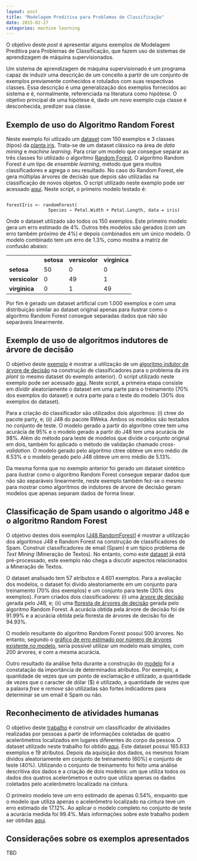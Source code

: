 ```yaml
---
layout: post
title: "Modelagem Preditiva para Problemas de Classificação"
date: 2015-02-27
categories: machine learning
---
```


O objetivo deste *post* é apresentar alguns exemplos de Modelagem Preditiva para Problemas de Classificação, que fazem uso de sistemas de aprendizagem de máquina supervisionados.

Um sistema de aprendizagem de máquina supervisionado é um programa capaz de induzir uma descrição de um conceito a partir de um conjunto de exemplos previamente conhecidos e rotulados com suas respectivas classes. Essa descrição é uma generalização dos exemplos fornecidos ao sistema e é, normalmente, referenciada na literatura como hipótese. O objetivo principal de uma hipótese é, dado um novo exemplo cuja classe é desconhecida, predizer sua classe. 


Exemplo de uso do Algoritmo Random Forest
-----------------------------------------

Neste exemplo foi utlizado um [dataset](https://archive.ics.uci.edu/ml/datasets/Iris) com 150 exemplos e 3 classes (tipos) da [planta iris](http://en.wikipedia.org/wiki/Iris_%28plant%29). Trata-se de um dataset clássico na área de *data mining* e *machine learning*. Para criar um modelo que consegue separar as três classes foi utilizado o algoritmo [Random Forest](http://www.bios.unc.edu/~dzeng/BIOS740/randomforest.pdf). O algoritmo Random Forest é um tipo de *ensemble learning*, método que gera muitos classificadores e agrega o seu resultado. No caso do Random Forest, ele gera múltiplas árvores de decisão que depois são utilizadas na classificação de novos objetos. O script utilizado neste exemplo pode ser acessado [aqui](http://rpubs.com/fbarth/exemploRandomForest). Neste script, o primeiro modelo testado é:

<code>
forestIris <- randomForest(
				Species ~ Petal.Width + Petal.Length, data = iris)
</code>

Onde o dataset utilizado são todos os 150 exemplos. Este primeiro modelo gera um erro estimado de 4%. Outros três modelos são gerados (com um erro também próximo de 4%) e depois combinados em um único modelo. O modelo combinado tem um erro de 1.3%, como mostra a matriz de confusão abaixo:

<p><center>
<table>
    <tr>
        <td></td><td><b>setosa</b></td><td><b>versicolor</b></td><td><b>virginica</b></td>
    </tr>
    <tr>
        <td><b>setosa</b></td><td>50</td><td>0</td><td>0</td>
    </tr>
    <tr>
        <td><b>versicolor</b></td><td>0</td><td>49</td><td>1</td>
    </tr>
    <tr>
        <td><b>virginica</b></td><td>0</td><td>1</td><td>49</td>
    </tr>
</table>
</center></p>

Por fim é gerado um dataset artificial com 1.000 exemplos e com uma distribuição similar ao dataset original apenas para ilustrar como o algoritmo Random Forest consegue separadas dados que não são separáveis linearmente.


Exemplo de uso de algoritmos indutores de árvore de decisão
-----------------------------------------------------------

O objetivo deste [exemplo](http://rpubs.com/fbarth/arvoreDecisao) é mostrar a utilização de um [algoritmo indutor de árvore de decisão](http://fbarth.net.br/materiais/docs/am/arvoresDecisao.pdf) na construção de classificadores para o problema da *iris plant* (o mesmo dataset do exemplo anterior). O script utilizado neste exemplo pode ser acessado [aqui](http://rpubs.com/fbarth/arvoreDecisao). Neste script, a primeira etapa consiste em dividir aleatoriamente o dataset em uma parte para o treinamento (70% dos exemplos do dataset) e outra parte para o teste do modelo (30% dos exemplos do dataset).

Para a criação do classificador são utilizados dois algoritmos: (i) ctree do pacote party, e; (ii) J48 do pacote RWeka. Ambos os modelos são testados no conjunto de teste. O modelo gerado a partir do algoritmo ctree tem uma acurácia de 95% e o modelo gerado a partir do J48 tem uma acurácia de 98%. Além do método para teste de modelos que divide o conjunto original em dois, também foi aplicado o método de validação chamado *cross-validation*. O modelo gerado pelo algoritmo ctree obteve um erro médio de 6.53% e o modelo gerado pelo J48 obteve um erro médio de 5.13%.

Da mesma forma que no exemplo anterior foi gerado um dataset sintético para ilustrar como o algoritmo Random Forest consegue separar dados que não são separáveis linearmente, neste exemplo também fez-se o mesmo para mostrar como algoritmos de indutores de árvore de decisão geram modelos que apenas separam dados de forma linear.

Classificação de Spam usando o algoritmo J48 e o algoritmo Random Forest
------------------------------------------------------------------------

O objetivo destes dois exemplos [[J48](http://rpubs.com/fbarth/classificacaoSpamJ48),[RandomForest](http://rpubs.com/fbarth/classificacaoSpamRandomForest)] é mostrar a utilização dos algoritmos J48 e Random Forest na construção de classificadores de Spam. Construir classificadores de email (Spam) é um típico problema de *Text Mining* (Mineração de Textos). No entanto, como este [dataset](http://archive.ics.uci.edu/ml/datasets/Spambase) já está pré-processado, este exemplo não chega a discutir aspectos relacionados a Mineração de Textos. 

O dataset analisado tem 57 atributos e 4.601 exemplos. Para a avaliação dos modelos, o dataset foi divido aleatoriamente em um conjunto para treinamento (70% dos exemplos) e um conjunto para teste (30% dos exemplos). Foram criados dois classificadores: (i) uma [árvore de decisão](http://rpubs.com/fbarth/classificacaoSpamJ48) gerada pelo J48, e; (ii) uma [floresta de árvores de decisão](http://rpubs.com/fbarth/classificacaoSpamRandomForest) gerada pelo algoritmo Random Forest. A acurácia obtida pela árvore de decisão foi de 91.99% e a acurácia obtida pela floresta de árvores de decisão foi de 94.93%.

O modelo resultante do algoritmo Random Forest possui 500 árvores. No entanto, segundo o [gráfico de erro estimado por número de árvores existente no modelo](http://rpubs.com/fbarth/classificacaoSpamRandomForest), seria possível utilizar um modelo mais simples, com 200 árvores, e com a mesma acurácia.

Outro resultado da análise feita durante a construção do [modelo](http://rpubs.com/fbarth/classificacaoSpamRandomForest) foi a constatação da importância de determinados atributos. Por exemplo, a quantidade de vezes que um ponto de exclamação é utilizado, a quantidade de vezes que o caracter de dólar ($) é utilizado, a quantidade de vezes que a palavra *free* e *remove* são utilizadas são fortes indicadores para determinar se um email é Spam ou não.

Reconhecimento de atividades humanas
------------------------------------

O objetivo deste [trabalho](http://rpubs.com/fbarth/har01) é construir um classificador de atividades realizadas por pessoas a partir de informações coletadas de quatro acelerômetros localizados em lugares diferentes do corpo da pessoa. O dataset utilizado neste trabalho foi obtido [aqui](http://groupware.les.inf.puc-rio.br/har). Este dataset possui 165.633 exemplos e 19 atributos. Depois da aquisição dos dados, os mesmos foram dividos aleatoriamente em conjunto de treinamento (60%) e conjunto de teste (40%). Utilizando o conjunto de treinamento foi feito uma análise descritiva dos dados e a criação de dois modelos: um que utiliza todos os dados dos quatros acelerômetros e outro que utiliza apenas os dados coletados pelo acelerômetro localizado na cintura.

O primeiro modelo teve um erro estimado de apenas 0.54%, enquanto que o modelo que utiliza apenas o acelerômetro localizado na cintura teve um erro estimado de 17.12%. Ao aplicar o modelo completo no conjunto de teste a acurácia medida foi 99.4%. Mais informações sobre este trabalho podem ser obtidas [aqui](http://fbarth.net.br/ml/big/data/2015/01/17/human-activity-recognition.html).

Considerações sobre os exemplos apresentados
--------------------------------------------

TBD



